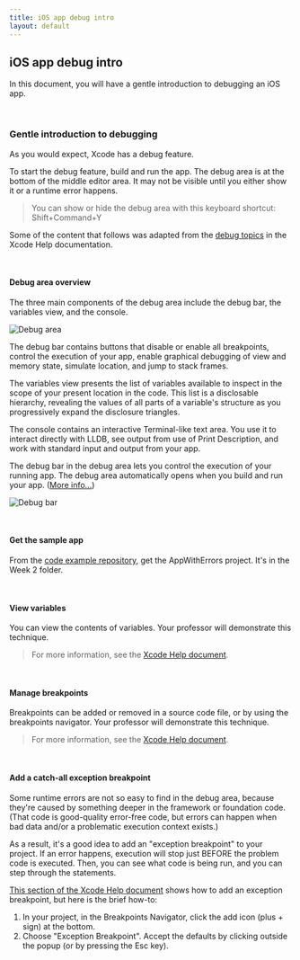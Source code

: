 ```yaml
---
title: iOS app debug intro
layout: default
---
```


## iOS app debug intro

In this document, you will have a gentle introduction to debugging an iOS app. 

<br>

### Gentle introduction to debugging

As you would expect, Xcode has a debug feature. 

To start the debug feature, build and run the app. The debug area is at the bottom of the middle editor area. It may not be visible until you either show it or a runtime error happens. 

> You can show or hide the debug area with this keyboard shortcut:  
> Shift+Command+Y 

Some of the content that follows was adapted from the [debug topics](https://help.apple.com/xcode/mac/9.3/index.html?localePath=en.lproj#/devda5478599) in the Xcode Help documentation. 

<br>

#### Debug area overview

The three main components of the debug area include the debug bar, the variables view, and the console.

![Debug area](https://help.apple.com/xcode/mac/9.3/en.lproj/Art/da_overall.png)

The debug bar contains buttons that disable or enable all breakpoints, control the execution of your app, enable graphical debugging of view and memory state, simulate location, and jump to stack frames.

The variables view presents the list of variables available to inspect in the scope of your present location in the code. This list is a disclosable hierarchy, revealing the values of all parts of a variable's structure as you progressively expand the disclosure triangles.

The console contains an interactive Terminal-like text area. You use it to interact directly with LLDB, see output from use of Print Description, and work with standard input and output from your app.

The debug bar in the debug area lets you control the execution of your running app. The debug area automatically opens when you build and run your app. ([More info...](https://help.apple.com/xcode/mac/9.3/index.html?localePath=en.lproj#/dev2f7e98457))

![Debug bar](https://help.apple.com/xcode/mac/9.3/en.lproj/Art/da_debug_bar_control_flow.png)

<br>

#### Get the sample app

From the [code example repository](https://github.com/dps923/fall2019), get the AppWithErrors project. It's in the Week 2 folder.

<br>

#### View variables

You can view the contents of variables. Your professor will demonstrate this technique.

> For more information, see the [Xcode Help document](https://help.apple.com/xcode/mac/9.3/index.html?localePath=en.lproj#/dev2f7e98457).

<br>

#### Manage breakpoints

Breakpoints can be added or removed in a source code file, or by using the breakpoints navigator. Your professor will demonstrate this technique. 

> For more information, see the [Xcode Help document](https://help.apple.com/xcode/mac/9.3/index.html?localePath=en.lproj#/dev9a374afc9).

<br>

#### Add a catch-all exception breakpoint

Some runtime errors are not so easy to find in the debug area, because they're caused by something deeper in the framework or foundation code. (That code is good-quality error-free code, but errors can happen when bad data and/or a problematic execution context exists.) 

As a result, it's a good idea to add an "exception breakpoint" to your project. If an error happens, execution will stop just BEFORE the problem code is executed. Then, you can see what code is being run, and you can step through the statements. 

[This section of the Xcode Help document](https://help.apple.com/xcode/mac/9.0/index.html#devfeaa874d0) shows how to add an exception breakpoint, but here is the brief how-to:
1. In your project, in the Breakpoints Navigator, click the add icon (plus + sign) at the bottom. 
2. Choose "Exception Breakpoint". Accept the defaults by clicking outside the popup (or by pressing the Esc key).

<br>
